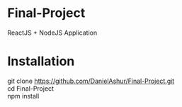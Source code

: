 # Final-Project
ReactJS + NodeJS Application  
# Installation
git clone https://github.com/DanielAshur/Final-Project.git  
cd Final-Project  
npm install
